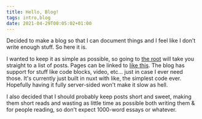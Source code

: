 ```yaml
---
title: Hello, Blog!
tags: intro,blog
date: 2021-04-29T00:05:02+01:00
---
```


Decided to make a blog so that I can document things and I feel like I don't write enough stuff. So here it is.

<!--more-->

I wanted to keep it as simple as possible, so going to [the root](https://blog.gu3.me/) will take you straight to a list of
posts.
Pages can be linked to [like this](https://blog.gu3.me/hello-blog).
The blog has support for stuff like code blocks, video, etc... just in case I ever need those.
It's currently just built in nuxt with like, the simplest code ever. Hopefully having it fully server-sided won't make it
slow as hell.

I also decided that I should probably keep posts short and sweet, making them short reads and wasting as little time as
possible both writing them & for people reading, so don't expect 1000-word essays or whatever.
